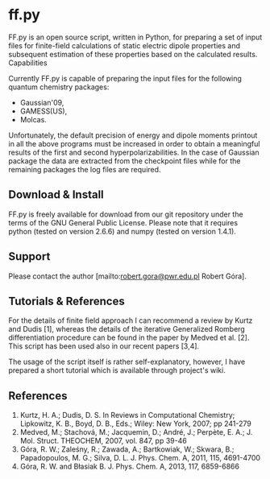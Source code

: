 ff.py
=====

FF.py is an open source script, written in Python, for preparing a set of input files for finite-field calculations of static electric dipole properties and subsequent estimation of these properties based on the calculated results.
Capabilities

Currently FF.py is capable of preparing the input files for the following quantum chemistry packages:
- Gaussian'09,
- GAMESS(US),
- Molcas.

Unfortunately, the default precision of energy and dipole moments printout in all the above programs must be increased in order to obtain a meaningful results of the first and second hyperpolarizabilities. In the case of Gaussian package the data are extracted from the checkpoint files while for the remaining packages the log files are required.

## Download & Install ##

FF.py is freely available for download from our git repository under the terms of the GNU General Public License. Please note that it requires python (tested on version 2.6.6) and numpy (tested on version 1.4.1).

## Support ##

Please contact the author [mailto:robert.gora@pwr.edu.pl Robert Góra].

## Tutorials & References ##

For the details of finite field approach I can recommend a review by Kurtz and Dudis [1], whereas the details of the iterative Generalized Romberg differentiation procedure can be found in the paper by Medved et al. [2]. This script has been used also in our recent papers [3,4].

The usage of the script itself is rather self-explanatory, however, I have prepared a short tutorial which is available through project's wiki.

## References ##

1. Kurtz, H. A.; Dudis, D. S. In Reviews in Computational Chemistry; Lipkowitz, K. B., Boyd, D. B., Eds.; Wiley: New York, 2007; pp 241-279
2. Medved, M.; Stachová, M.; Jacquemin, D.; André, J.; Perpète, E. A.; J. Mol. Struct. THEOCHEM, 2007, vol. 847, pp 39-46
3. Góra, R. W.; Zaleśny, R.; Zawada, A.; Bartkowiak, W.; Skwara, B.; Papadopoulos, M. G.; Silva, D. L. J. Phys. Chem. A, 2011, 115, 4691-4700
4. Góra, R. W. and Błasiak B. J. Phys. Chem. A, 2013, 117, 6859-6866